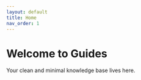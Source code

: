 ```yaml
---
layout: default
title: Home
nav_order: 1
---
```


# Welcome to Guides

Your clean and minimal knowledge base lives here.
